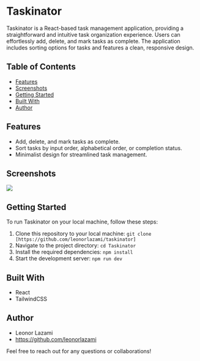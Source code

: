 # Taskinator

Taskinator is a React-based task management application, providing a straightforward and intuitive task organization experience. Users can effortlessly add, delete, and mark tasks as complete. The application includes sorting options for tasks and features a clean, responsive design.

## Table of Contents


- [Features](#features)
- [Screenshots](#screenshots)
- [Getting Started](#getting-started)
- [Built With](#built-with)
- [Author](#author)





## Features

- Add, delete, and mark tasks as complete.
- Sort tasks by input order, alphabetical order, or completion status.
- Minimalist design for streamlined task management.


## Screenshots

![](https://i.imgur.com/4Pczr32.png)

## Getting Started

To run Taskinator on your local machine, follow these steps:

1. Clone this repository to your local machine: `git clone [https://github.com/leonorlazami/taskinator]`
2. Navigate to the project directory: `cd Taskinator`
3. Install the required dependencies: `npm install`
4. Start the development server: `npm run dev`

## Built With

- React
- TailwindCSS

## Author

- Leonor Lazami
- https://github.com/leonorlazami



Feel free to reach out for any questions or collaborations!
